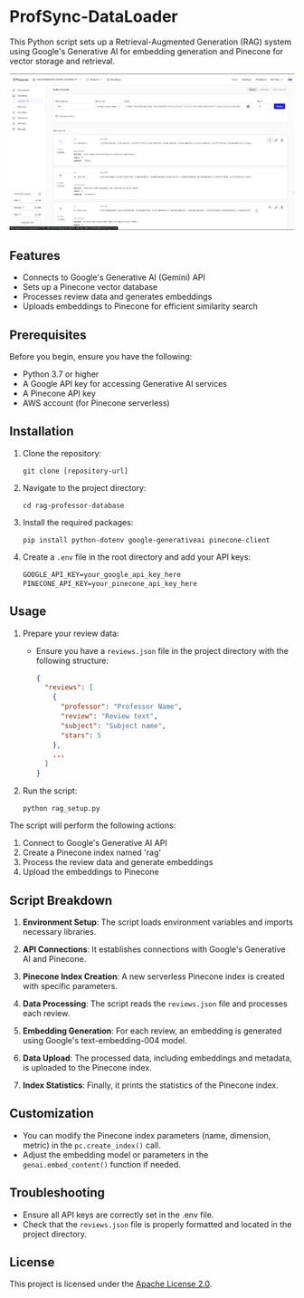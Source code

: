 # ProfSync-DataLoader

This Python script sets up a Retrieval-Augmented Generation (RAG) system using Google's Generative AI for embedding generation and Pinecone for vector storage and retrieval.

![PineCone Dashboard](./assets/Pinecone%20Dashboard.png)
## Features

- Connects to Google's Generative AI (Gemini) API
- Sets up a Pinecone vector database
- Processes review data and generates embeddings
- Uploads embeddings to Pinecone for efficient similarity search

## Prerequisites

Before you begin, ensure you have the following:

- Python 3.7 or higher
- A Google API key for accessing Generative AI services
- A Pinecone API key
- AWS account (for Pinecone serverless)


## Installation

1. Clone the repository:
   ```
   git clone [repository-url]
   ```

2. Navigate to the project directory:
   ```
   cd rag-professor-database
   ```

3. Install the required packages:
   ```
   pip install python-dotenv google-generativeai pinecone-client
   ```

4. Create a `.env` file in the root directory and add your API keys:
   ```
   GOOGLE_API_KEY=your_google_api_key_here
   PINECONE_API_KEY=your_pinecone_api_key_here
   ```

## Usage

1. Prepare your review data:
   - Ensure you have a `reviews.json` file in the project directory with the following structure:
     ```json
     {
       "reviews": [
         {
           "professor": "Professor Name",
           "review": "Review text",
           "subject": "Subject name",
           "stars": 5
         },
         ...
       ]
     }
     ```

2. Run the script:
   ```
   python rag_setup.py
   ```

The script will perform the following actions:
1. Connect to Google's Generative AI API
2. Create a Pinecone index named 'rag'
3. Process the review data and generate embeddings
4. Upload the embeddings to Pinecone

## Script Breakdown

1. **Environment Setup**: The script loads environment variables and imports necessary libraries.

2. **API Connections**: It establishes connections with Google's Generative AI and Pinecone.

3. **Pinecone Index Creation**: A new serverless Pinecone index is created with specific parameters.

4. **Data Processing**: The script reads the `reviews.json` file and processes each review.

5. **Embedding Generation**: For each review, an embedding is generated using Google's text-embedding-004 model.

6. **Data Upload**: The processed data, including embeddings and metadata, is uploaded to the Pinecone index.

7. **Index Statistics**: Finally, it prints the statistics of the Pinecone index.

## Customization

- You can modify the Pinecone index parameters (name, dimension, metric) in the `pc.create_index()` call.
- Adjust the embedding model or parameters in the `genai.embed_content()` function if needed.

## Troubleshooting

- Ensure all API keys are correctly set in the .env file.
- Check that the `reviews.json` file is properly formatted and located in the project directory.

## License

This project is licensed under the [Apache License 2.0](LICENSE).

